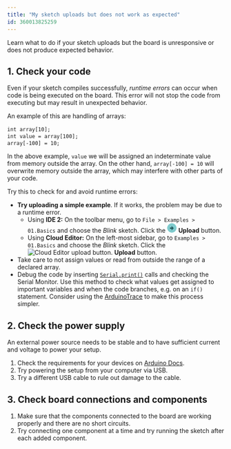 ```yaml
---
title: "My sketch uploads but does not work as expected"
id: 360013825259
---
```


Learn what to do if your sketch uploads but the board is unresponsive or does not produce expected behavior.

## 1. Check your code

Even if your sketch compiles successfully, _runtime errors_ can occur when code is being executed on the board. This error will not stop the code from executing but may result in unexpected behavior.

An example of this are handling of arrays:

```
int array[10];
int value = array[100];
array[-100] = 10;
```

In the above example, `value` we will be assigned an indeterminate value from memory outside the array. On the other hand, `array[-100] = 10` will overwrite memory outside the array, which may interfere with other parts of your code.

Try this to check for and avoid runtime errors:

* **Try uploading a simple example**. If it works, the problem may be due to a runtime error.
  * Using **IDE 2:** On the toolbar menu, go to `File > Examples > 01.Basics` and choose the *Blink* sketch. Click the ![Upload button](img/symbol_upload.png) **Upload** button.
  * Using **Cloud Editor:** On the left-most sidebar, go to `Examples > 01.Basics` and choose the *Blink* sketch. Click the ![Cloud Editor upload button.](img/symbol_upload-web.png) **Upload** button.
* Take care to not assign values or read from outside the range of a declared array.
* Debug the code by inserting [`Serial.print()`](https://www.arduino.cc/reference/en/language/functions/communication/serial/print/) calls and checking the Serial Monitor. Use this method to check what values get assigned to important variables and when the code branches, e.g. on an `if()` statement. Consider using the [ArduinoTrace](https://www.arduino.cc/reference/en/libraries/arduinotrace/) to make this process simpler.

## 2. Check the power supply

An external power source needs to be stable and to have sufficient current and voltage to power your setup.

1. Check the requirements for your devices on [Arduino Docs](https://docs.arduino.cc/).
2. Try powering the setup from your computer via USB.
3. Try a different USB cable to rule out damage to the cable.

## 3. Check board connections and components

1. Make sure that the components connected to the board are working properly and there are no short circuits.
2. Try connecting one component at a time and try running the sketch after each added component.
